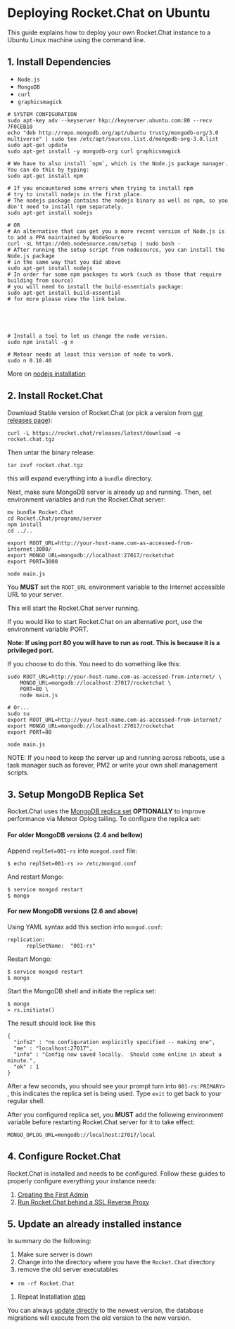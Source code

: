 # Deploying Rocket.Chat on Ubuntu

This guide explains how to deploy your own Rocket.Chat instance to a Ubuntu Linux machine using the command line.

## 1. Install Dependencies

- `Node.js`
- `MongoDB`
- `curl`
- `graphicsmagick`

```shell
# SYSTEM CONFIGURATION
sudo apt-key adv --keyserver hkp://keyserver.ubuntu.com:80 --recv 7F0CEB10
echo "deb http://repo.mongodb.org/apt/ubuntu trusty/mongodb-org/3.0 multiverse" | sudo tee /etc/apt/sources.list.d/mongodb-org-3.0.list
sudo apt-get update
sudo apt-get install -y mongodb-org curl graphicsmagick

# We have to also install `npm`, which is the Node.js package manager. You can do this by typing:
sudo apt-get install npm

# If you encountered some errors when trying to install npm
# try to install nodejs in the first place.
# The nodejs package contains the nodejs binary as well as npm, so you don't need to install npm separately.
sudo apt-get install nodejs

# OR
# An alternative that can get you a more recent version of Node.js is to add a PPA maintained by NodeSource
curl -sL https://deb.nodesource.com/setup | sudo bash -
# After running the setup script from nodesource, you can install the Node.js package
# in the same way that you did above
sudo apt-get install nodejs
# In order for some npm packages to work (such as those that require building from source)
# you will need to install the build-essentials package:
sudo apt-get install build-essential
# for more please view the link below.





# Install a tool to let us change the node version.
sudo npm install -g n

# Meteor needs at least this version of node to work.
sudo n 0.10.40
```

More on [nodejs installation](https://www.digitalocean.com/community/tutorials/how-to-install-node-js-on-an-ubuntu-14-04-server)


## 2. Install Rocket.Chat

Download Stable version of Rocket.Chat (or pick a version from [our releases page](https://rocket.chat/releases)):

```
curl -L https://rocket.chat/releases/latest/download -o rocket.chat.tgz
```

Then untar the binary release:

```
tar zxvf rocket.chat.tgz
```

this will expand everything into a `bundle` directory.

Next, make sure MongoDB server is already up and running.  Then, set environment variables and run the Rocket.Chat server:

```
mv bundle Rocket.Chat
cd Rocket.Chat/programs/server
npm install
cd ../..

export ROOT_URL=http://your-host-name.com-as-accessed-from-internet:3000/
export MONGO_URL=mongodb://localhost:27017/rocketchat
export PORT=3000

node main.js
```
You **MUST** set the `ROOT_URL` environment variable to the Internet accessible URL to your server.

This will start the Rocket.Chat server running.

If you would like to start Rocket.Chat on an alternative port, use the environment variable PORT.

**Note: If using port 80 you will have to run as root.  This is because it is a privileged port.**

If you choose to do this.  You need to do something like this:
```
sudo ROOT_URL=http://your-host-name.com-as-accessed-from-internet/ \
    MONGO_URL=mongodb://localhost:27017/rocketchat \
    PORT=80 \
    node main.js

# Or...
sudo su
export ROOT_URL=http://your-host-name.com-as-accessed-from-internet/
export MONGO_URL=mongodb://localhost:27017/rocketchat
export PORT=80

node main.js
```

NOTE:  If you need to keep the server up and running across reboots, use a task manager such as forever, PM2 or write your own shell management scripts.

## 3. Setup MongoDB Replica Set

Rocket.Chat uses the [MongoDB replica set](http://docs.mongodb.org/manual/replication/) **OPTIONALLY** to improve performance via Meteor Oplog tailing.  To configure the replica set:

#### For older MongoDB versions (2.4 and bellow)

Append `replSet=001-rs` into `mongod.conf` file:

```shell
$ echo replSet=001-rs >> /etc/mongod.conf
```

And restart Mongo:

```shell
$ service mongod restart
$ mongo
```

#### For new MongoDB versions (2.6 and above)

Using YAML syntax add this section into `mongod.conf`:

```
replication:
      replSetName:  "001-rs"
```

Restart Mongo:

```shell
$ service mongod restart
$ mongo
```

Start the MongoDB shell and initiate the replica set:

```shell
$ mongo
> rs.initiate()
```

The result should look like this

```
{
  "info2" : "no configuration explicitly specified -- making one",
  "me" : "localhost:27017",
  "info" : "Config now saved locally.  Should come online in about a minute.",
  "ok" : 1
}
```

After a few seconds, you should see your prompt turn into `001-rs:PRIMARY> `, this indicates the replica set is being used. Type `exit` to get back to your regular shell.

After you configured replica set, you **MUST** add the following environment variable before restarting Rocket.Chat server for it to take effect:

```
MONGO_OPLOG_URL=mongodb://localhost:27017/local
```


## 4. Configure Rocket.Chat

Rocket.Chat is installed and needs to be configured. Follow these guides to properly configure everything your instance needs:

1. [Creating the First Admin](server-management-create-the-first-admin)
2. [Run Rocket.Chat behind a SSL Reverse Proxy](installing-and-updating-4-configuring-ssl-reverse-proxy-with-nginx)

## 5. Update an already installed instance

In summary do the following:

1. Make sure server is down
1. Change into the directory where you have the `Rocket.Chat` directory
1. remove the old server executables
  * `rm -rf Rocket.Chat`
1. Repeat Installation [step](#2-install-rocketchat)

You can always [update directly](https://github.com/RocketChat/Rocket.Chat/issues/2408) to the newest version, the database migrations will execute from the old version to the new version.
